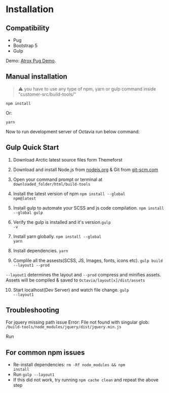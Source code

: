 # Installation

## Compatibility

- Pug
- Bootstrap 5
- Gulp


Demo: [Atrox Pug Demo](https://octavia-vue.netlify.app/landingpage).

## Manual installation

> :warning: you have to use any type of npm, yarn or gulp command inside "customer-src/build-tools/"

```shell
npm install 
```

Or:

```shell
yarn 
```



Now to run development server of Octavia run below command:

## Gulp Quick Start

1. Download Arctic latest source files form Themeforst

2. Download and install Node.js from [nodejs.org](https://nodejs.org/en/download/)
& Git from [git-scm.com](https://git-scm.com/downloads)

3. Open your command prompt or terminal at <code>downloaded_folder/html/build-tools</code>

4. Install the latest version of npm <code>npm install --global npm@latest</code>

5. Install gulp to automate your SCSS and js code compilation. <code>npm install --global gulp</code>

6. Verify the gulp is installed and it's version.<code>gulp -v</code>

7. Install yarn globally. <code>npm install --global yarn</code>

8. Install dependencies. <code>yarn</code>

9. Complile all the assests(SCSS, JS, Images, fonts, icons etc). <code>gulp build --layout1 --prod</code>

<code>--layout1</code> determines the layout and <code>--prod</code> compress and minifies assets.
Assets will be compiled & saved to <code>Octavia/layout[x]/dist/assets</code>

10. Start localhost(Dev Server) and watch file change. <code>gulp --layout1</code>


## Troubleshooting

For jquery missing path issue Error: File not found with singular glob: <code>/build-tools/node_modules/jquery/dist/jquery.min.js</code>

Run


## For common npm issues

- Re-install dependencies: <code>rm -Rf node_modules && npm install</code>
- Run <code>gulp --layout1</code>
- If this did not work, try running <code>npm cache clean</code> and repeat the above step

